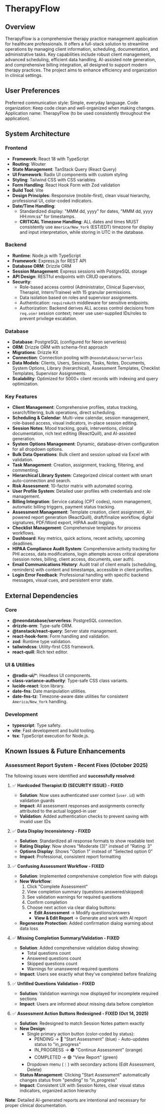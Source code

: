 # TherapyFlow

## Overview
TherapyFlow is a comprehensive therapy practice management application for healthcare professionals. It offers a full-stack solution to streamline operations by managing client information, scheduling, documentation, and administrative tasks. Key capabilities include robust client management, advanced scheduling, efficient data handling, AI-assisted note generation, and comprehensive billing integration, all designed to support modern therapy practices. The project aims to enhance efficiency and organization in clinical settings.

## User Preferences
Preferred communication style: Simple, everyday language.
Code organization: Keep code clean and well-organized when making changes.
Application name: TherapyFlow (to be used consistently throughout the application).

## System Architecture

### Frontend
- **Framework**: React 18 with TypeScript
- **Routing**: Wouter
- **State Management**: TanStack Query (React Query)
- **UI Framework**: Radix UI components with custom styling
- **Styling**: Tailwind CSS with CSS variables
- **Form Handling**: React Hook Form with Zod validation
- **Build Tool**: Vite
- **Design Principles**: Responsive (mobile-first), clean visual hierarchy, professional UI, color-coded indicators.
- **Date/Time Handling**:
    - Standardized display: "MMM dd, yyyy" for dates, "MMM dd, yyyy HH:mm:ss" for timestamps.
    - **CRITICAL Timezone Handling**: ALL dates and times MUST consistently use `America/New_York` (EST/EDT) timezone for display and input interpretation, while storing in UTC in the database.

### Backend
- **Runtime**: Node.js with TypeScript
- **Framework**: Express.js for REST API
- **Database ORM**: Drizzle ORM
- **Session Management**: Express sessions with PostgreSQL storage
- **API Design**: RESTful endpoints with CRUD operations.
- **Security**:
    - Role-based access control (Administrator, Clinical Supervisor, Therapist, Intern/Trainee) with 15 granular permissions.
    - Data isolation based on roles and supervisor assignments.
    - Authentication: `requireAuth` middleware for sensitive endpoints.
    - Authorization: Backend derives ALL access control decisions from `req.user` session context; never use user-supplied IDs/roles to prevent privilege escalation.

### Database
- **Database**: PostgreSQL (configured for Neon serverless)
- **ORM**: Drizzle ORM with schema-first approach
- **Migrations**: Drizzle Kit
- **Connection**: Connection pooling with `@neondatabase/serverless`
- **Data Models**: Clients, Users, Sessions, Tasks, Notes, Documents, System Options, Library (hierarchical), Assessment Templates, Checklist Templates, Supervisor Assignments.
- **Scalability**: Optimized for 5000+ client records with indexing and query optimization.

### Key Features
- **Client Management**: Comprehensive profiles, status tracking, search/filtering, bulk operations, direct scheduling.
- **Scheduling & Calendar**: Multi-view calendar, session management, role-based access, visual indicators, in-place session editing.
- **Session Notes**: Mood tracking, goals, interventions, clinical documentation, rich text editing (ReactQuill), and AI-assisted generation.
- **System Options Management**: Dynamic, database-driven configuration for all dropdown options.
- **Bulk Data Operations**: Bulk client and session upload via Excel with validation.
- **Task Management**: Creation, assignment, tracking, filtering, and commenting.
- **Hierarchical Library System**: Categorized clinical content with smart auto-connection and search.
- **Risk Assessment**: 10-factor matrix with automated scoring.
- **User Profile System**: Detailed user profiles with credentials and role management.
- **Billing Integration**: Service catalog (CPT codes), room management, automatic billing triggers, payment status tracking.
- **Assessment Management**: Template creation, client assignment, AI-powered report generation (ReactQuill), draft/finalize workflow, digital signatures, PDF/Word export, HIPAA audit logging.
- **Checklist Management**: Comprehensive templates for process workflows.
- **Dashboard**: Key metrics, quick actions, recent activity, upcoming deadlines.
- **HIPAA Compliance Audit System**: Comprehensive activity tracking for PHI access, data modifications, login attempts across critical operations (session notes, billing, client access, documents, user auth).
- **Email Communications History**: Audit trail of client emails (scheduling, reminders) with content and timestamps, accessible in client profiles.
- **Login Error Feedback**: Professional handling with specific backend messages, visual cues, and persistent error state.

## External Dependencies

### Core
- **@neondatabase/serverless**: PostgreSQL connection.
- **drizzle-orm**: Type-safe ORM.
- **@tanstack/react-query**: Server state management.
- **react-hook-form**: Form handling and validation.
- **zod**: Runtime type validation.
- **tailwindcss**: Utility-first CSS framework.
- **react-quill**: Rich text editor.

### UI & Utilities
- **@radix-ui/***: Headless UI components.
- **class-variance-authority**: Type-safe CSS class variants.
- **lucide-react**: Icon library.
- **date-fns**: Date manipulation utilities.
- **date-fns-tz**: Timezone-aware date utilities for consistent `America/New_York` handling.

### Development
- **typescript**: Type safety.
- **vite**: Fast development and build tooling.
- **tsx**: TypeScript execution for Node.js.

## Known Issues & Future Enhancements

### Assessment Report System - Recent Fixes (October 2025)
The following issues were identified and **successfully resolved**:

1. ✅ **Hardcoded Therapist ID (SECURITY ISSUE) - FIXED**
   - **Solution**: Now uses authenticated user context (`user.id`) with validation guards
   - **Impact**: All assessment responses and assignments correctly attributed to the actual logged-in user
   - **Validation**: Added authentication checks to prevent saving with invalid user IDs

2. ✅ **Data Display Inconsistency - FIXED**
   - **Solution**: Standardized all response formats to show readable text
   - **Rating Display**: Now shows "Moderate (3)" instead of "Rating: 3"
   - **Options Display**: Shows "Option 1" instead of "Selected option 0"
   - **Impact**: Professional, consistent report formatting

3. ✅ **Confusing Assessment Workflow - FIXED**
   - **Solution**: Implemented comprehensive completion flow with dialogs
   - **New Workflow**:
     1. Click "Complete Assessment"
     2. View completion summary (questions answered/skipped)
     3. See validation warnings for required questions
     4. Confirm completion
     5. Choose next action via clear dialog buttons:
        - **Edit Assessment** → Modify questions/answers
        - **View & Edit Report** → Generate and work with AI report
   - **Regenerate Protection**: Added confirmation dialog warning about data loss

4. ✅ **Missing Completion Summary/Validation - FIXED**
   - **Solution**: Added comprehensive validation dialog showing:
     - Total questions count
     - Answered questions count
     - Skipped questions count
     - Warnings for unanswered required questions
   - **Impact**: Users see exactly what they've completed before finalizing

5. ✅ **Unfilled Questions Validation - FIXED**
   - **Solution**: Validation warnings now displayed for incomplete required sections
   - **Impact**: Users are informed about missing data before completion

6. ✅ **Assessment Action Buttons Redesigned - FIXED (Oct 14, 2025)**
   - **Solution**: Redesigned to match Session Notes pattern exactly
   - **New Design**:
     - Single primary action button (color-coded by status):
       - PENDING → 🔵 "Start Assessment" (blue) - Auto-updates status to "in_progress"
       - IN_PROGRESS → 🟠 "Continue Assessment" (orange)
       - COMPLETED → 🟢 "View Report" (green)
     - Dropdown menu (⋮) with secondary actions (Edit Assessment, Delete)
   - **Status Management**: Clicking "Start Assessment" automatically changes status from "pending" to "in_progress"
   - **Impact**: Consistent UX with Session Notes, clear visual status indicators, organized action hierarchy

**Note**: Detailed AI-generated reports are intentional and necessary for proper clinical documentation.